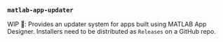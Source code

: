### `matlab-app-updater`
WIP 🚧: Provides an updater system for apps built using MATLAB App Designer. Installers need to be distributed as `Releases` on a GitHub repo.

